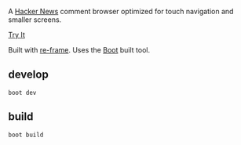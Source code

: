 A [Hacker News](https://news.ycombinator.com) comment browser optimized for touch navigation and smaller screens.

[Try It](https://hoeck.github.io/hnbrowser)

Built with [re-frame](https://github.com/Day8/re-frame). Uses the [Boot](http://boot-clj.com/) built tool.

## develop

    boot dev

## build

    boot build
